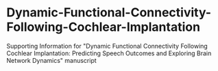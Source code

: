 # Dynamic-Functional-Connectivity-Following-Cochlear-Implantation
Supporting Information for "Dynamic Functional Connectivity Following Cochlear Implantation: Predicting Speech Outcomes and Exploring Brain Network Dynamics" manuscript

